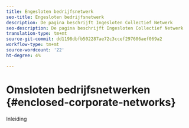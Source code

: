 ```yaml
---
title: Engesloten bedrijfsnetwerk
seo-title: Engesloten bedrijfsnetwerk
description: De pagina beschrijft Ingesloten Collectief Netwerk
seo-description: De pagina beschrijft Ingesloten Collectief Netwerk
translation-type: tm+mt
source-git-commit: dd1198dbfb502287ae72c3ccef297606aef069a2
workflow-type: tm+mt
source-wordcount: '22'
ht-degree: 4%

---
```



# Omsloten bedrijfsnetwerken {#enclosed-corporate-networks}

Inleiding